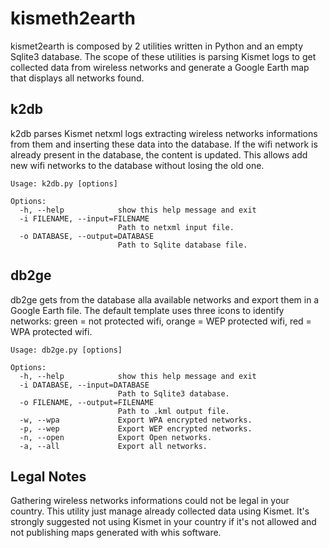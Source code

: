 # kismeth2earth

kismet2earth is composed by 2 utilities written in Python and an empty Sqlite3 database. The scope of these utilities is parsing Kismet logs to get collected data from wireless networks and generate a Google Earth map that displays all networks found.

## k2db

k2db parses Kismet netxml logs extracting wireless networks informations from them and inserting these data into the database. If the wifi network is already present in the database, the content is updated. This allows add new wifi networks to the database without losing the old one.

```
Usage: k2db.py [options]

Options:
  -h, --help            show this help message and exit
  -i FILENAME, --input=FILENAME
                        Path to netxml input file.
  -o DATABASE, --output=DATABASE
                        Path to Sqlite database file.
```

## db2ge

db2ge gets from the database alla available networks and export them in a Google Earth file. The default template uses three icons to identify networks: green = not protected wifi, orange = WEP protected wifi, red = WPA protected wifi.

```
Usage: db2ge.py [options]

Options:
  -h, --help            show this help message and exit
  -i DATABASE, --input=DATABASE
                        Path to Sqlite3 database.
  -o FILENAME, --output=FILENAME
                        Path to .kml output file.
  -w, --wpa             Export WPA encrypted networks.
  -p, --wep             Export WEP encrypted networks.
  -n, --open            Export Open networks.
  -a, --all             Export all networks.
```

## Legal Notes

Gathering wireless networks informations could not be legal in your country. This utility just manage already collected data using Kismet. It's strongly suggested not using Kismet in your country if it's not allowed and not publishing maps generated with whis software.
                    
